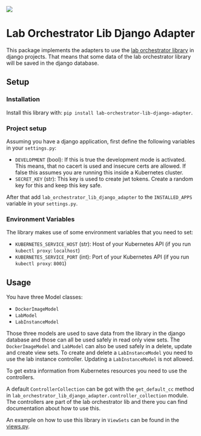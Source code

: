 ![](https://img.shields.io/librariesio/release/pypi/lab-orchestrator-lib-django-adapter)


# Lab Orchestrator Lib Django Adapter

This package implements the adapters to use the
[lab orchestrator library](https://github.com/LabOrchestrator/LabOrchestratorLib)
in django projects. That means that some data of the lab orchestrator library will be saved
in the django database.

## Setup
### Installation
Install this library with: `pip install lab-orchestrator-lib-django-adapter`.

### Project setup
Assuming you have a django application, first define the following variables in your `settings.py`:

- `DEVELOPMENT` (bool): If this is true the development mode is activated. This means, that no cacert is used and
  insecure certs are allowed. If false this assumes you are running this inside a Kubernetes cluster.
- `SECRET_KEY` (str): This key is used to create jwt tokens. Create a random key for this and keep this key safe.

After that add `lab_orchestrator_lib_django_adapter` to the `INSTALLED_APPS` variable in your `settings.py`.

### Environment Variables
The library makes use of some environment variables that you need to set:
- `KUBERNETES_SERVICE_HOST` (str): Host of your Kubernetes API (if you run `kubectl proxy`: `localhost`)
- `KUBERNETES_SERVICE_PORT` (int): Port of your Kubernetes API (if you run `kubectl proxy`: `8001`)

## Usage

You have three Model classes:

- `DockerImageModel`
- `LabModel`
- `LabInstanceModel`

Those three models are used to save data from the library in the django database and those can all be used safely in
read only view sets. The `DockerImageModel` and `LabModel` can also be used safely in a delete, update and create view
sets. To create and delete a `LabInstanceModel` you need to use the lab instance controller. Updating a
`LabInstanceModel` is not allowed.

To get extra information from Kubernetes resources you need to use the controllers.

A default `ControllerCollection` can be got with the `get_default_cc` method in
`lab_orchestrator_lib_django_adapter.controller_collection` module. The controllers are part of the lab orchestrator lib
and there you can find documentation about how to use this.

An example on how to use this library in `ViewSets` can be found in the
[views.py](https://github.com/LabOrchestrator/LabOrchestratorLib-DjangoAdapter/blob/main/lab_orchestrator_lib_django_adapter/views.py).
